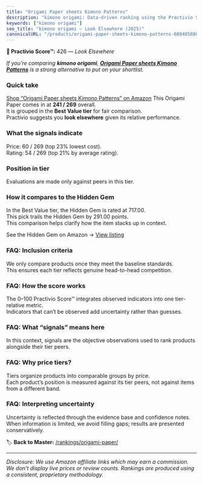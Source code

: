```yaml
---
title: "Origami Paper sheets Kimono Patterns"
description: "kimono origami: Data-driven ranking using the Practivio Score™. Positioned by quality, value, demand, findability, momentum."
keywords: ["kimono origami"]
seo_title: "kimono origami — Look Elsewhere (2025)"
canonicalURL: "/products/origami-paper-sheets-kimono-patterns-0804850801/"
---
```


**🚫 Practivio Score™:** 426 — _Look Elsewhere_


*If you're comparing **kimono origami**, **[Origami Paper sheets Kimono Patterns](https://www.amazon.com/dp/0804850801?tag=practivio-20)** is a strong alternative to put on your shortlist.*
### Quick take
[Shop “Origami Paper sheets Kimono Patterns” on Amazon](https://www.amazon.com/dp/0804850801?tag=practivio-20)
This Origami Paper comes in at **241 / 269** overall.  
It is grouped in the **Best Value tier** for fair comparison.  
Practivio suggests you **look elsewhere** given its relative performance.

### What the signals indicate
Price: 60 / 269 (top 23% lowest cost).  
Rating: 54 / 269 (top 21% by average rating).  

### Position in tier
Evaluations are made only against peers in this tier.

### How it compares to the Hidden Gem
In the Best Value tier, the Hidden Gem is rated at 717.00.  
This pick trails the Hidden Gem by 291.00 points.  
This comparison helps clarify how the item stacks up in context.  

See the Hidden Gem on Amazon → [View listing](https://www.amazon.com/dp/B0BQTYYVZH?tag=practivio-20)

### FAQ: Inclusion criteria
We only compare products once they meet the baseline standards.  
This ensures each tier reflects genuine head-to-head competition.

### FAQ: How the score works
The 0–100 Practivio Score™ integrates observed indicators into one tier-relative metric.  
Indicators that can’t be observed add uncertainty rather than guesses.

### FAQ: What “signals” means here
In this context, signals are the objective observations used to rank products alongside their tier peers.

### FAQ: Why price tiers?
Tiers organize products into comparable groups by price.  
Each product’s position is measured against its tier peers, not against items from a different band.

### FAQ: Interpreting uncertainty
Uncertainty is reflected through the evidence base and confidence notes.  
When information is limited, we avoid filling gaps; results are presented conservatively.


🏷️ **Back to Master:** [/rankings/origami-paper/](/rankings/origami-paper/)

---
_Disclosure: We use Amazon affiliate links which may earn a commission. We don’t display live prices or review counts. Rankings are produced using a consistent, proprietary methodology._
